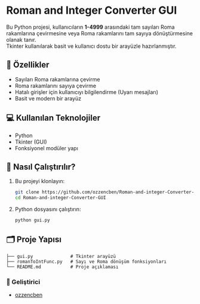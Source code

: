 
# Roman and Integer Converter GUI

Bu Python projesi, kullanıcıların **1-4999** arasındaki tam sayıları Roma rakamlarına çevirmesine veya Roma rakamlarını tam sayıya dönüştürmesine olanak tanır.  
Tkinter kullanılarak basit ve kullanıcı dostu bir arayüzle hazırlanmıştır.

## 🧠 Özellikler

- Sayıları Roma rakamlarına çevirme
- Roma rakamlarını sayıya çevirme
- Hatalı girişler için kullanıcıyı bilgilendirme (Uyarı mesajları)
- Basit ve modern bir arayüz

## 💻 Kullanılan Teknolojiler

- Python
- Tkinter (GUI)
- Fonksiyonel modüler yapı

## 🚀 Nasıl Çalıştırılır?

1. Bu projeyi klonlayın:
   ```bash
   git clone https://github.com/ozzencben/Roman-and-integer-Converter-GUI.git
   cd Roman-and-integer-Converter-GUI
   ```

2. Python dosyasını çalıştırın:
   ```bash
   python gui.py
   ```

## 🗂️ Proje Yapısı

```
├── gui.py              # Tkinter arayüzü
├── romanToIntFunc.py   # Sayı ve Roma dönüşüm fonksiyonları
└── README.md           # Proje açıklaması
```

### 👤 Geliştirici

- [ozzencben](https://github.com/ozzencben)
